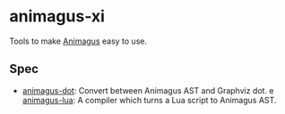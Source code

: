 # animagus-xi

Tools to make [Animagus](https://github.com/xxuejie/animagus) easy to use.

## Spec

* [animagus-dot](animagus-dot/): Convert between Animagus AST and Graphviz dot.
e [animagus-lua](animagus-lua/): A compiler which turns a Lua script to Animagus AST.
